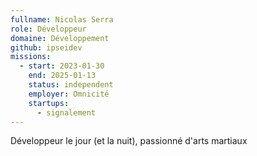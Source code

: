 ```yaml
---
fullname: Nicolas Serra
role: Développeur
domaine: Développement
github: ipseidev
missions:
  - start: 2023-01-30
    end: 2025-01-13
    status: independent
    employer: Omnicité
    startups:
      - signalement
---
```

Développeur le jour (et la nuit), passionné d'arts martiaux